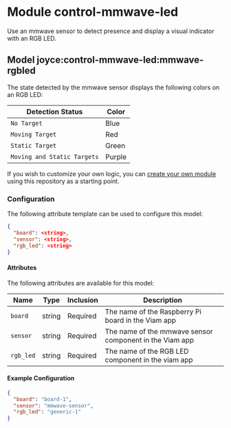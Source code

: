 # Module control-mmwave-led

Use an mmwave sensor to detect presence and display a visual indicator with an RGB LED.

## Model joyce:control-mmwave-led:mmwave-rgbled

The state detected by the mmwave sensor displays the following colors on an RGB LED:

| Detection Status            | Color  |
| --------------------------- | ------ |
| `No Target`                 | Blue   |
| `Moving Target`             | Red    |
| `Static Target`             | Green  |
| `Moving and Static Targets` | Purple |

If you wish to customize your own logic, you can [create your own module](https://docs.viam.com/operate/get-started/other-hardware/hello-world-module/) using this repository as a starting point.

### Configuration

The following attribute template can be used to configure this model:

```json
{
  "board": <string>,
  "sensor": <string>,
  "rgb_led": <string>
}
```

#### Attributes

The following attributes are available for this model:

| Name      | Type   | Inclusion | Description                                             |
| --------- | ------ | --------- | ------------------------------------------------------- |
| `board`   | string | Required  | The name of the Raspberry Pi board in the Viam app      |
| `sensor`  | string | Required  | The name of the mmwave sensor component in the Viam app |
| `rgb_led` | string | Required  | The name of the RGB LED component in the viam app       |

#### Example Configuration

```json
{
  "board": "board-1",
  "sensor": "mmwave-sensor",
  "rgb_led": "generic-1"
}
```
